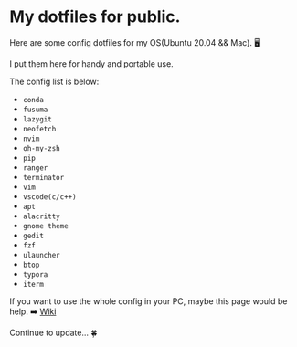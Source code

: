 # My dotfiles for public.
Here are some config dotfiles for my OS(Ubuntu 20.04 && Mac). 🖥️

I put them here for handy and portable use.

The config list is below:
- `conda`
- `fusuma`
- `lazygit`
- `neofetch`
- `nvim`
- `oh-my-zsh`
- `pip`
- `ranger`
- `terminator`
- `vim`
- `vscode(c/c++)`
- `apt`
- `alacritty`
- `gnome theme`
- `gedit`
- `fzf`
- `ulauncher`
- `btop`
- `typora`
- `iterm`

If you want to use the whole config in your PC, maybe this page would be help. ➡️ [Wiki](https://github.com/Xuer04/Mydotfiles/wiki/Wiki "Wiki")

Continue to update...  🍀

